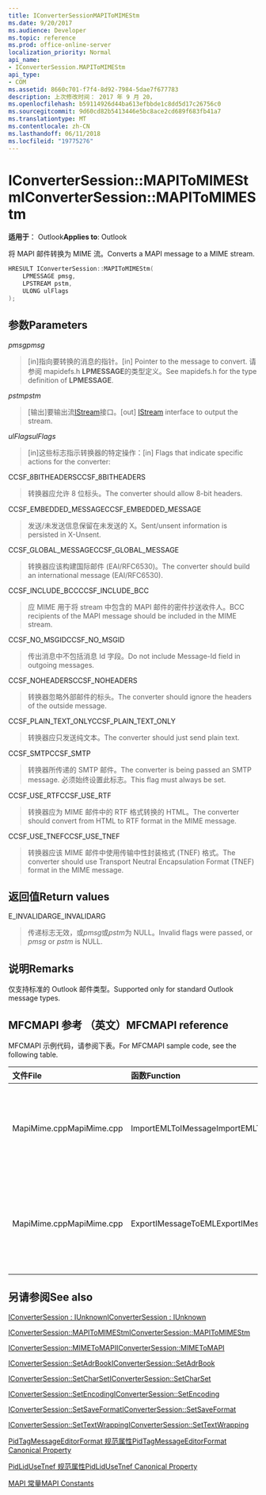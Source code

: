 ```yaml
---
title: IConverterSessionMAPIToMIMEStm
ms.date: 9/20/2017
ms.audience: Developer
ms.topic: reference
ms.prod: office-online-server
localization_priority: Normal
api_name:
- IConverterSession.MAPIToMIMEStm
api_type:
- COM
ms.assetid: 8660c701-f7f4-8d92-7984-5dae7f677783
description: 上次修改时间： 2017 年 9 月 20，
ms.openlocfilehash: b59114926d44ba613efbbde1c8dd5d17c26756c0
ms.sourcegitcommit: 9d60cd82b5413446e5bc8ace2cd689f683fb41a7
ms.translationtype: MT
ms.contentlocale: zh-CN
ms.lasthandoff: 06/11/2018
ms.locfileid: "19775276"
---
```

# <a name="iconvertersessionmapitomimestm"></a><span data-ttu-id="52668-103">IConverterSession::MAPIToMIMEStm</span><span class="sxs-lookup"><span data-stu-id="52668-103">IConverterSession::MAPIToMIMEStm</span></span>
 
  
<span data-ttu-id="52668-104">**适用于**： Outlook</span><span class="sxs-lookup"><span data-stu-id="52668-104">**Applies to**: Outlook</span></span> 
  
<span data-ttu-id="52668-105">将 MAPI 邮件转换为 MIME 流。</span><span class="sxs-lookup"><span data-stu-id="52668-105">Converts a MAPI message to a MIME stream.</span></span>
  
```cpp
HRESULT IConverterSession::MAPIToMIMEStm( 
    LPMESSAGE pmsg, 
    LPSTREAM pstm, 
    ULONG ulFlags 
);
```

## <a name="parameters"></a><span data-ttu-id="52668-106">参数</span><span class="sxs-lookup"><span data-stu-id="52668-106">Parameters</span></span>

 <span data-ttu-id="52668-107">_pmsg_</span><span class="sxs-lookup"><span data-stu-id="52668-107">_pmsg_</span></span>
  
> <span data-ttu-id="52668-108">[in]指向要转换的消息的指针。</span><span class="sxs-lookup"><span data-stu-id="52668-108">[in] Pointer to the message to convert.</span></span> <span data-ttu-id="52668-109">请参阅 mapidefs.h **LPMESSAGE**的类型定义。</span><span class="sxs-lookup"><span data-stu-id="52668-109">See mapidefs.h for the type definition of **LPMESSAGE**.</span></span>
    
 <span data-ttu-id="52668-110">_pstm_</span><span class="sxs-lookup"><span data-stu-id="52668-110">_pstm_</span></span>
  
> <span data-ttu-id="52668-111">[输出]要输出流[IStream](http://msdn.microsoft.com/en-us/library/aa380034%28VS.85%29.aspx)接口。</span><span class="sxs-lookup"><span data-stu-id="52668-111">[out] [IStream](http://msdn.microsoft.com/en-us/library/aa380034%28VS.85%29.aspx) interface to output the stream.</span></span> 
    
 <span data-ttu-id="52668-112">_ulFlags_</span><span class="sxs-lookup"><span data-stu-id="52668-112">_ulFlags_</span></span>
  
>  <span data-ttu-id="52668-113">[in]这些标志指示转换器的特定操作：</span><span class="sxs-lookup"><span data-stu-id="52668-113">[in] Flags that indicate specific actions for the converter:</span></span> 
    
<span data-ttu-id="52668-114">CCSF_8BITHEADERS</span><span class="sxs-lookup"><span data-stu-id="52668-114">CCSF_8BITHEADERS</span></span>
  
> <span data-ttu-id="52668-115">转换器应允许 8 位标头。</span><span class="sxs-lookup"><span data-stu-id="52668-115">The converter should allow 8-bit headers.</span></span>
    
<span data-ttu-id="52668-116">CCSF_EMBEDDED_MESSAGE</span><span class="sxs-lookup"><span data-stu-id="52668-116">CCSF_EMBEDDED_MESSAGE</span></span>
  
> <span data-ttu-id="52668-117">发送/未发送信息保留在未发送的 X。</span><span class="sxs-lookup"><span data-stu-id="52668-117">Sent/unsent information is persisted in X-Unsent.</span></span>
    
<span data-ttu-id="52668-118">CCSF_GLOBAL_MESSAGE</span><span class="sxs-lookup"><span data-stu-id="52668-118">CCSF_GLOBAL_MESSAGE</span></span>
  
> <span data-ttu-id="52668-119">转换器应该构建国际邮件 (EAI/RFC6530)。</span><span class="sxs-lookup"><span data-stu-id="52668-119">The converter should build an international message (EAI/RFC6530).</span></span>
    
<span data-ttu-id="52668-120">CCSF_INCLUDE_BCC</span><span class="sxs-lookup"><span data-stu-id="52668-120">CCSF_INCLUDE_BCC</span></span>
  
> <span data-ttu-id="52668-121">应 MIME 用于将 stream 中包含的 MAPI 邮件的密件抄送收件人。</span><span class="sxs-lookup"><span data-stu-id="52668-121">BCC recipients of the MAPI message should be included in the MIME stream.</span></span>
    
<span data-ttu-id="52668-122">CCSF_NO_MSGID</span><span class="sxs-lookup"><span data-stu-id="52668-122">CCSF_NO_MSGID</span></span>
  
> <span data-ttu-id="52668-123">传出消息中不包括消息 Id 字段。</span><span class="sxs-lookup"><span data-stu-id="52668-123">Do not include Message-Id field in outgoing messages.</span></span>
    
<span data-ttu-id="52668-124">CCSF_NOHEADERS</span><span class="sxs-lookup"><span data-stu-id="52668-124">CCSF_NOHEADERS</span></span>
  
> <span data-ttu-id="52668-125">转换器忽略外部邮件的标头。</span><span class="sxs-lookup"><span data-stu-id="52668-125">The converter should ignore the headers of the outside message.</span></span>
    
<span data-ttu-id="52668-126">CCSF_PLAIN_TEXT_ONLY</span><span class="sxs-lookup"><span data-stu-id="52668-126">CCSF_PLAIN_TEXT_ONLY</span></span>
  
> <span data-ttu-id="52668-127">转换器应只发送纯文本。</span><span class="sxs-lookup"><span data-stu-id="52668-127">The converter should just send plain text.</span></span>
    
<span data-ttu-id="52668-128">CCSF_SMTP</span><span class="sxs-lookup"><span data-stu-id="52668-128">CCSF_SMTP</span></span>
  
> <span data-ttu-id="52668-129">转换器所传递的 SMTP 邮件。</span><span class="sxs-lookup"><span data-stu-id="52668-129">The converter is being passed an SMTP message.</span></span> <span data-ttu-id="52668-130">必须始终设置此标志。</span><span class="sxs-lookup"><span data-stu-id="52668-130">This flag must always be set.</span></span>
    
<span data-ttu-id="52668-131">CCSF_USE_RTF</span><span class="sxs-lookup"><span data-stu-id="52668-131">CCSF_USE_RTF</span></span>
  
> <span data-ttu-id="52668-132">转换器应为 MIME 邮件中的 RTF 格式转换的 HTML。</span><span class="sxs-lookup"><span data-stu-id="52668-132">The converter should convert from HTML to RTF format in the MIME message.</span></span>
    
<span data-ttu-id="52668-133">CCSF_USE_TNEF</span><span class="sxs-lookup"><span data-stu-id="52668-133">CCSF_USE_TNEF</span></span>
  
> <span data-ttu-id="52668-134">转换器应该 MIME 邮件中使用传输中性封装格式 (TNEF) 格式。</span><span class="sxs-lookup"><span data-stu-id="52668-134">The converter should use Transport Neutral Encapsulation Format (TNEF) format in the MIME message.</span></span>
    
## <a name="return-values"></a><span data-ttu-id="52668-135">返回值</span><span class="sxs-lookup"><span data-stu-id="52668-135">Return values</span></span>

<span data-ttu-id="52668-136">E_INVALIDARG</span><span class="sxs-lookup"><span data-stu-id="52668-136">E_INVALIDARG</span></span>
  
> <span data-ttu-id="52668-137">传递标志无效，或*pmsg*或*pstm*为 NULL。</span><span class="sxs-lookup"><span data-stu-id="52668-137">Invalid flags were passed, or  *pmsg*  or  *pstm*  is NULL.</span></span> 
    
## <a name="remarks"></a><span data-ttu-id="52668-138">说明</span><span class="sxs-lookup"><span data-stu-id="52668-138">Remarks</span></span>

<span data-ttu-id="52668-139">仅支持标准的 Outlook 邮件类型。</span><span class="sxs-lookup"><span data-stu-id="52668-139">Supported only for standard Outlook message types.</span></span>
  
## <a name="mfcmapi-reference"></a><span data-ttu-id="52668-140">MFCMAPI 参考 （英文）</span><span class="sxs-lookup"><span data-stu-id="52668-140">MFCMAPI reference</span></span>

<span data-ttu-id="52668-141">MFCMAPI 示例代码，请参阅下表。</span><span class="sxs-lookup"><span data-stu-id="52668-141">For MFCMAPI sample code, see the following table.</span></span>
  
|<span data-ttu-id="52668-142">**文件**</span><span class="sxs-lookup"><span data-stu-id="52668-142">**File**</span></span>|<span data-ttu-id="52668-143">**函数**</span><span class="sxs-lookup"><span data-stu-id="52668-143">**Function**</span></span>|<span data-ttu-id="52668-144">**Comment**</span><span class="sxs-lookup"><span data-stu-id="52668-144">**Comment**</span></span>|
|:-----|:-----|:-----|
|<span data-ttu-id="52668-145">MapiMime.cpp</span><span class="sxs-lookup"><span data-stu-id="52668-145">MapiMime.cpp</span></span>  <br/> |<span data-ttu-id="52668-146">ImportEMLToIMessage</span><span class="sxs-lookup"><span data-stu-id="52668-146">ImportEMLToIMessage</span></span>  <br/> |<span data-ttu-id="52668-147">MFCMAPI 使用 MimeToMAPI 将 EML 文件转换为 MAPI 邮件。</span><span class="sxs-lookup"><span data-stu-id="52668-147">MFCMAPI uses MimeToMAPI to convert an EML file to a MAPI message.</span></span>  <br/> |
|<span data-ttu-id="52668-148">MapiMime.cpp</span><span class="sxs-lookup"><span data-stu-id="52668-148">MapiMime.cpp</span></span>  <br/> |<span data-ttu-id="52668-149">ExportIMessageToEML</span><span class="sxs-lookup"><span data-stu-id="52668-149">ExportIMessageToEML</span></span>  <br/> |<span data-ttu-id="52668-150">MFCMAPI 使用 MAPIToMIMEStm 将转换为 EML 文件的 MAPI 邮件。</span><span class="sxs-lookup"><span data-stu-id="52668-150">MFCMAPI uses MAPIToMIMEStm to convert a MAPI message to an EML file.</span></span>  <br/> |
   
## <a name="see-also"></a><span data-ttu-id="52668-151">另请参阅</span><span class="sxs-lookup"><span data-stu-id="52668-151">See also</span></span>



[<span data-ttu-id="52668-152">IConverterSession : IUnknown</span><span class="sxs-lookup"><span data-stu-id="52668-152">IConverterSession : IUnknown</span></span>](iconvertersessioniunknown.md)
  
[<span data-ttu-id="52668-153">IConverterSession::MAPIToMIMEStm</span><span class="sxs-lookup"><span data-stu-id="52668-153">IConverterSession::MAPIToMIMEStm</span></span>](iconvertersession-mapitomimestm.md)
  
[<span data-ttu-id="52668-154">IConverterSession::MIMEToMAPI</span><span class="sxs-lookup"><span data-stu-id="52668-154">IConverterSession::MIMEToMAPI</span></span>](iconvertersession-mimetomapi.md)
  
[<span data-ttu-id="52668-155">IConverterSession::SetAdrBook</span><span class="sxs-lookup"><span data-stu-id="52668-155">IConverterSession::SetAdrBook</span></span>](iconvertersession-setadrbook.md)
  
[<span data-ttu-id="52668-156">IConverterSession::SetCharSet</span><span class="sxs-lookup"><span data-stu-id="52668-156">IConverterSession::SetCharSet</span></span>](iconvertersession-setcharset.md)
  
[<span data-ttu-id="52668-157">IConverterSession::SetEncoding</span><span class="sxs-lookup"><span data-stu-id="52668-157">IConverterSession::SetEncoding</span></span>](iconvertersession-setencoding.md)
  
[<span data-ttu-id="52668-158">IConverterSession::SetSaveFormat</span><span class="sxs-lookup"><span data-stu-id="52668-158">IConverterSession::SetSaveFormat</span></span>](iconvertersession-setsaveformat.md)
  
[<span data-ttu-id="52668-159">IConverterSession::SetTextWrapping</span><span class="sxs-lookup"><span data-stu-id="52668-159">IConverterSession::SetTextWrapping</span></span>](iconvertersession-settextwrapping.md)
  
[<span data-ttu-id="52668-160">PidTagMessageEditorFormat 规范属性</span><span class="sxs-lookup"><span data-stu-id="52668-160">PidTagMessageEditorFormat Canonical Property</span></span>](pidtagmessageeditorformat-canonical-property.md)
  
[<span data-ttu-id="52668-161">PidLidUseTnef 规范属性</span><span class="sxs-lookup"><span data-stu-id="52668-161">PidLidUseTnef Canonical Property</span></span>](pidlidusetnef-canonical-property.md)


[<span data-ttu-id="52668-162">MAPI 常量</span><span class="sxs-lookup"><span data-stu-id="52668-162">MAPI Constants</span></span>](mapi-constants.md)

